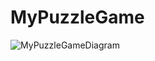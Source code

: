# MyPuzzleGame
 
![MyPuzzleGameDiagram](https://github.com/Kazuto337/MyPuzzleGame/assets/60271850/3b8eef3d-89d5-4563-9513-d2946d2e7823)
